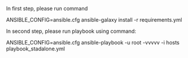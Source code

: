 In first step, please run command

ANSIBLE_CONFIG=ansible.cfg  ansible-galaxy install -r requirements.yml

In second step, please run playbook using command:

ANSIBLE_CONFIG=ansible.cfg  ansible-playbook -u root -vvvvv -i hosts playbook_stadalone.yml


